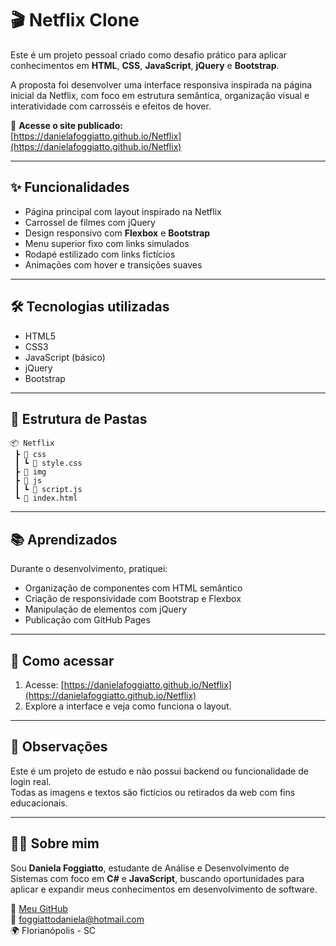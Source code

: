 
# 🎬 Netflix Clone

Este é um projeto pessoal criado como desafio prático para aplicar conhecimentos em **HTML**, **CSS**, **JavaScript**, **jQuery** e **Bootstrap**.

A proposta foi desenvolver uma interface responsiva inspirada na página inicial da Netflix, com foco em estrutura semântica, organização visual e interatividade com carrosséis e efeitos de hover.

🔗 **Acesse o site publicado:**  
[https://danielafoggiatto.github.io/Netflix](https://danielafoggiatto.github.io/Netflix)

---

## ✨ Funcionalidades

- Página principal com layout inspirado na Netflix
- Carrossel de filmes com jQuery
- Design responsivo com **Flexbox** e **Bootstrap**
- Menu superior fixo com links simulados
- Rodapé estilizado com links fictícios
- Animações com hover e transições suaves

---

## 🛠️ Tecnologias utilizadas

- HTML5
- CSS3
- JavaScript (básico)
- jQuery
- Bootstrap

---

## 📁 Estrutura de Pastas

```
📦 Netflix
 ┣ 📂 css
 ┃ ┗ 📜 style.css
 ┣ 📂 img
 ┣ 📂 js
 ┃ ┗ 📜 script.js
 ┗ 📜 index.html
```

---

## 📚 Aprendizados

Durante o desenvolvimento, pratiquei:
- Organização de componentes com HTML semântico
- Criação de responsividade com Bootstrap e Flexbox
- Manipulação de elementos com jQuery
- Publicação com GitHub Pages

---

## 🚀 Como acessar

1. Acesse: [https://danielafoggiatto.github.io/Netflix](https://danielafoggiatto.github.io/Netflix)
2. Explore a interface e veja como funciona o layout.

---

## 📌 Observações

Este é um projeto de estudo e não possui backend ou funcionalidade de login real.  
Todas as imagens e textos são fictícios ou retirados da web com fins educacionais.

---

## 👩‍💻 Sobre mim

Sou **Daniela Foggiatto**, estudante de Análise e Desenvolvimento de Sistemas com foco em **C#** e **JavaScript**, buscando oportunidades para aplicar e expandir meus conhecimentos em desenvolvimento de software.

🔗 [Meu GitHub](https://github.com/danielafoggiatto)  
📧 foggiattodaniela@hotmail.com  
🌍 Florianópolis - SC
